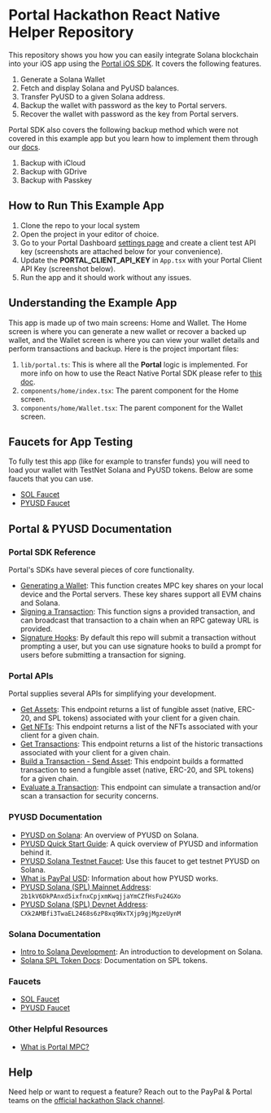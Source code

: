 # Portal Hackathon React Native Helper Repository

This repository shows you how you can easily integrate Solana blockchain into your iOS app using the [Portal iOS SDK](https://docs.portalhq.io/guides/ios). It covers the following features.

1. Generate a Solana Wallet
2. Fetch and display Solana and PyUSD balances.
3. Transfer PyUSD to a given Solana address.
4. Backup the wallet with password as the key to Portal servers.
5. Recover the wallet with password as the key from Portal servers.

Portal SDK also covers the following backup method which were not covered in this example app but you learn how to implement them through our [docs](https://docs.portalhq.io/guides/react-native/back-up-a-wallet).

1. Backup with iCloud
2. Backup with GDrive
3. Backup with Passkey

## How to Run This Example App

1. Clone the repo to your local system
2. Open the project in your editor of choice.
3. Go to your Portal Dashboard [settings page](https://app.portalhq.io/settings#client-api-keys) and create a client test API key (screenshots are attached below for your convenience).
4. Update the **PORTAL_CLIENT_API_KEY** in `App.tsx` with your Portal Client API Key (screenshot below).
5. Run the app and it should work without any issues.

## Understanding the Example App

This app is made up of two main screens: Home and Wallet. The Home screen is where you can generate a new wallet or recover a backed up wallet, and the Wallet screen is where you can view your wallet details and perform transactions and backup.
Here is the project important files:

1. `lib/portal.ts`: This is where all the **Portal** logic is implemented. For more info on how to use the React Native Portal SDK please refer to [this doc](https://docs.portalhq.io/guides/react-native).
2. `components/home/index.tsx`: The parent component for the Home screen.
3. `components/home/Wallet.tsx`: The parent component for the Wallet screen.

## Faucets for App Testing

To fully test this app (like for example to transfer funds) you will need to load your wallet with TestNet Solana and PyUSD tokens. Below are some faucets that you can use.

- [SOL Faucet](https://faucet.solana.com/)
- [PYUSD Faucet](https://faucet.paxos.com/)

## Portal & PYUSD Documentation

### Portal SDK Reference

Portal's SDKs have several pieces of core functionality.

- [Generating a Wallet](https://docs.portalhq.io/guides/react-native/create-a-wallet): This function creates MPC key shares on your local device and the Portal servers. These key shares support all EVM chains and Solana.
- [Signing a Transaction](https://docs.portalhq.io/guides/react-native/sign-a-transaction): This function signs a provided transaction, and can broadcast that transaction to a chain when an RPC gateway URL is provided.
- [Signature Hooks](https://docs.portalhq.io/guides/react-native/add-custom-signature-hooks): By default this repo will submit a transaction without prompting a user, but you can use signature hooks to build a prompt for users before submitting a transaction for signing.

### Portal APIs

Portal supplies several APIs for simplifying your development.

- [Get Assets](https://docs.portalhq.io/reference/client-api/v3-endpoints#get-assets-by-chain): This endpoint returns a list of fungible asset (native, ERC-20, and SPL tokens) associated with your client for a given chain.
- [Get NFTs](https://docs.portalhq.io/reference/client-api/v3-endpoints#get-nft-assets-by-chain): This endpoint returns a list of the NFTs associated with your client for a given chain.
- [Get Transactions](https://docs.portalhq.io/reference/client-api/v3-endpoints#get-transactions-by-chain): This endpoint returns a list of the historic transactions associated with your client for a given chain.
- [Build a Transaction - Send Asset](https://docs.portalhq.io/reference/client-api/v3-endpoints#build-a-send-asset-transaction): This endpoint builds a formatted transaction to send a fungible asset (native, ERC-20, and SPL tokens) for a given chain.
- [Evaluate a Transaction](https://docs.portalhq.io/reference/client-api/v3-endpoints#evaluate-a-transaction): This endpoint can simulate a transaction and/or scan a transaction for security concerns.

### PYUSD Documentation

- [PYUSD on Solana](https://solana.com/news/pyusd-paypal-solana-developer): An overview of PYUSD on Solana.
- [PYUSD Quick Start Guide](https://developer.paypal.com/community/blog/pyusd-quick-start-guide/): A quick overview of PYUSD and information behind it.
- [PYUSD Solana Testnet Faucet](https://faucet.paxos.com/): Use this faucet to get testnet PYUSD on Solana.
- [What is PayPal USD](https://www.paypal.com/us/cshelp/article/what-is-paypal-usd-pyusd-help1005): Information about how PYUSD works.
- [PYUSD Solana (SPL) Mainnet Address](https://explorer.solana.com/address/2b1kV6DkPAnxd5ixfnxCpjxmKwqjjaYmCZfHsFu24GXo): `2b1kV6DkPAnxd5ixfnxCpjxmKwqjjaYmCZfHsFu24GXo`
- [PYUSD Solana (SPL) Devnet Address](https://explorer.solana.com/address/CXk2AMBfi3TwaEL2468s6zP8xq9NxTXjp9gjMgzeUynM?cluster=devnet): `CXk2AMBfi3TwaEL2468s6zP8xq9NxTXjp9gjMgzeUynM`

### Solana Documentation

- [Intro to Solana Development](https://solana.com/developers/guides/getstarted/hello-world-in-your-browser): An introduction to development on Solana.
- [Solana SPL Token Docs](https://spl.solana.com/token): Documentation on SPL tokens.

### Faucets

- [SOL Faucet](https://faucet.solana.com/)
- [PYUSD Faucet](https://faucet.paxos.com/)

### Other Helpful Resources

- [What is Portal MPC?](https://docs.portalhq.io/resources/portals-mpc-architecture)

## Help

Need help or want to request a feature? Reach out to the PayPal & Portal teams on the [official hackathon Slack channel](https://portalcommunity.slack.com/archives/C07EZFF9N78).

